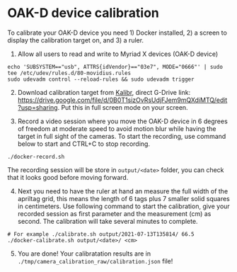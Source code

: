 # OAK-D device calibration

To calibrate your OAK-D device you need 1) Docker installed, 2) a screen to display the calibration target on, and 3) a ruler.

1. Allow all users to read and write to Myriad X devices (OAK-D device)
```
echo 'SUBSYSTEM=="usb", ATTRS{idVendor}=="03e7", MODE="0666"' | sudo tee /etc/udev/rules.d/80-movidius.rules
sudo udevadm control --reload-rules && sudo udevadm trigger
 ```

2. Download calibration target from [Kalibr](https://github.com/ethz-asl/kalibr/wiki/downloads), direct G-Drive link: https://drive.google.com/file/d/0B0T1sizOvRsUdjFJem9mQXdiMTQ/edit?usp=sharing. Put this in full screen mode on your screen.


3. Record a video session where you move the OAK-D device in 6 degrees of freedom at moderate speed to avoid motion blur while having the target in full sight of the cameras. To start the recording, use command below to start and CTRL+C to stop recording.
```
./docker-record.sh
```
The recording session will be store in `output/<date>` folder, you can check that it looks good before moving forward.

4. Next you need to have the ruler at hand an measure the full width of the apriltag grid, this means the length of 6 tags plus 7 smaller solid squares in centimeters. Use following command to start the calibration, give your recorded session as first parameter and the measurement (cm) as second. The calibration will take several minutes to complete.
```
# For example ./calibrate.sh output/2021-07-13T135814/ 66.5
./docker-calibrate.sh output/<date>/ <cm>
```

5. You are done! Your calibratation results are in `./tmp/camera_calibration_raw/calibration.json` file!
